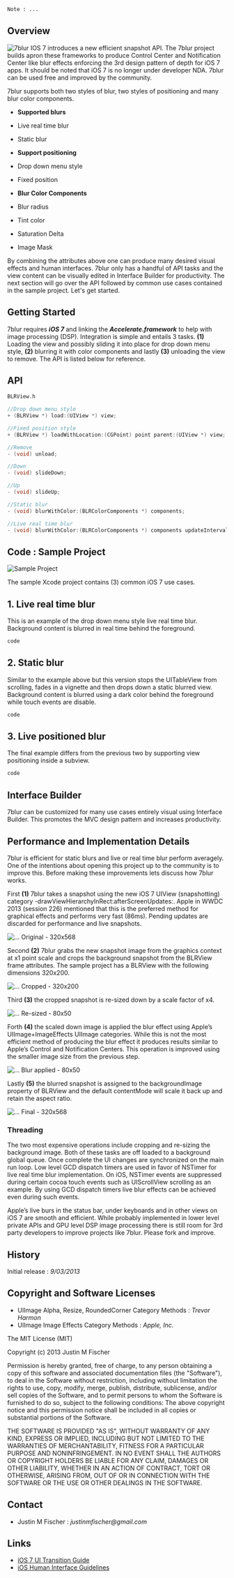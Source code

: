 ```HTML
Note : ...
````

## Overview
![7blur](http://www.funtouchapps.com/github/7blur/images/Icon-60x60.png) IOS 7 introduces a new efficient snapshot API. The 7blur project builds apron these frameworks to produce Control Center and Notification Center like blur effects enforcing the 3rd design pattern of depth for iOS 7 apps. It should be noted that iOS 7 is no longer under developer NDA. 7blur can be used free and improved by the community.

7blur supports both two styles of blur, two styles of positioning and many blur color components.

* **Supported blurs**
 * Live real time blur
 * Static blur

* **Support positioning**
 * Drop down menu style
 * Fixed position

* **Blur Color Components**
 * Blur radius
 * Tint color
 * Saturation Delta
 * Image Mask

By combining the attributes above one can produce many desired visual effects and human interfaces. 7blur only has a handful of API tasks and the view content can be visually edited in Interface Builder for productivity. The next section will go over the API followed by common use cases contained in the sample project. Let's get started.

## Getting Started
7blur requires _**iOS 7**_ and linking the _**Accelerate.framework**_ to help with image processing (DSP). Integration is simple and entails 3 tasks. **(1)** Loading the view and possibly sliding it into place for drop down menu style, **(2)** blurring it with color components and lastly **(3)** unloading the view to remove. The API is listed below for reference.

## API

```Objective-C
BLRView.h

//Drop down menu style
+ (BLRView *) load:(UIView *) view;

//Fixed position style
+ (BLRView *) loadWithLocation:(CGPoint) point parent:(UIView *) view;

//Remove
- (void) unload;

//Down
- (void) slideDown;

//Up
- (void) slideUp;

//Static blur
- (void) blurWithColor:(BLRColorComponents *) components;

//Live real time blur
- (void) blurWithColor:(BLRColorComponents *) components updateInterval:(float) interval;
````

## Code : Sample Project
![Sample Project](http://www.funtouchapps.com/github/7blur/images/project-home.png)

The sample Xcode project contains (3) common iOS 7 use cases.

## 1. Live real time blur
This is an example of the drop down menu style live real time blur. Background content is blurred in real time behind the foreground.

```Objective-C
code
````

## 2. Static blur
Similar to the example above but this version stops the UITableView from scrolling, fades in a vignette and then drops down a static blurred view. Background content is blurred using a dark color behind the foreground while touch events are disable.

```Objective-C
code
````

## 3. Live positioned blur
The final example differs from the previous two by supporting view positioning inside a subview.

```Objective-C
code
````

## Interface Builder
7blur can be customized for many use cases entirely visual using Interface Builder. This promotes the MVC design pattern and increases productivity.

## Performance and Implementation Details

7blur is efficient for static blurs and live or real time blur perform averagely. One of the intentions about opening this project up to the community is to improve this. Before making these improvements lets discuss how 7blur works.

First **(1)** 7blur takes a snapshot using the new iOS 7 UIView (snapshotting) category -drawViewHierarchyInRect:afterScreenUpdates:. Apple in WWDC 2013 (session 226) mentioned that this is the preferred method for graphical effects and performs very fast (86ms). Pending updates are discarded for performance and live snapshots.

![...](http://www.funtouchapps.com/github/7blur/images/project-original.png)
Original - 320x568

Second **(2)** 7blur grabs the new snapshot image from the graphics context at x1 point scale and crops the background snapshot from the BLRView frame attributes. The sample project has a BLRView with the following dimensions 320x200.

![...](http://www.funtouchapps.com/github/7blur/images/project-cropped.png)
Cropped - 320x200

Third **(3)** the cropped snapshot is re-sized down by a scale factor of x4.

![...](http://www.funtouchapps.com/github/7blur/images/project-re-sized.png)
Re-sized - 80x50

Forth **(4)** the scaled down image is applied the blur effect using Apple’s UIImage+ImageEffects UIImage categories. While this is not the most efficient method of producing the blur effect it produces results similar to Apple’s Control and Notification Centers. This operation is improved using the smaller image size from the previous step.

![...](http://www.funtouchapps.com/github/7blur/images/project-blurred.png)
Blur applied - 80x50

Lastly **(5)** the blurred snapshot is assigned to the backgroundImage property of BLRView and the default contentMode will scale it back up and retain the aspect ratio.

![...](http://www.funtouchapps.com/github/7blur/images/project-final.png)
Final - 320x568

### Threading

The two most expensive operations include cropping and re-sizing the background image. Both of these tasks are off loaded to a background global queue. Once complete the UI changes are synchronized on the main run loop. Low level GCD dispatch timers are used in favor of NSTimer for live real time blur implementation. On iOS, NSTimer events are suppressed during certain cocoa touch events such as UIScrollView scrolling as an example. By using GCD dispatch timers live blur effects can be achieved even during such events.

Apple’s live burs in the status bar, under keyboards and in other views on iOS 7 are smooth and efficient. While probably implemented in lower level private APIs and GPU level DSP image processing there is still room for 3rd party developers to improve projects like 7blur. Please fork and improve.

## History
Initial release : _9/03/2013_

## Copyright and Software Licenses
* UIImage Alpha, Resize, RoundedCorner Category Methods : _Trevor Harmon_
* UIImage Image Effects Category Methods : _Apple, Inc._

The MIT License (MIT)

Copyright (c) 2013 Justin M Fischer

Permission is hereby granted, free of charge, to any person obtaining a copy of this software and associated documentation files (the "Software"), to deal in the Software without restriction, including without limitation the rights to use, copy, modify, merge, publish, distribute, sublicense, and/or sell copies of the Software, and to permit persons to whom the Software is furnished to do so, subject to the following conditions:
The above copyright notice and this permission notice shall be included in all copies or substantial portions of the Software.

THE SOFTWARE IS PROVIDED "AS IS", WITHOUT WARRANTY OF ANY KIND, EXPRESS OR IMPLIED, INCLUDING BUT NOT LIMITED TO THE WARRANTIES OF MERCHANTABILITY, FITNESS FOR A PARTICULAR PURPOSE AND NONINFRINGEMENT. IN NO EVENT SHALL THE AUTHORS OR COPYRIGHT HOLDERS BE LIABLE FOR ANY CLAIM, DAMAGES OR OTHER LIABILITY, WHETHER IN AN ACTION OF CONTRACT, TORT OR OTHERWISE, ARISING FROM, OUT OF OR IN CONNECTION WITH THE SOFTWARE OR THE USE OR OTHER DEALINGS IN THE SOFTWARE.

## Contact
* Justin M Fischer : _justinmfischer@gmail.com_

## Links
* [iOS 7 UI Transition Guide](https://developer.apple.com/library/etc/redirect/WWDR/iOSUITransitionGuide)
* [iOS Human Interface Guidelines](https://developer.apple.com/library/etc/redirect/WWDR/iOSHIG)
